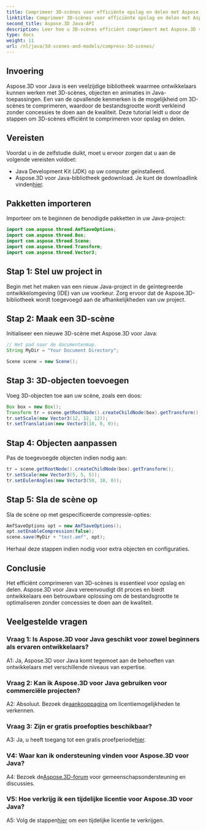 ```yaml
---
title: Comprimeer 3D-scènes voor efficiënte opslag en delen met Aspose.3D voor Java
linktitle: Comprimeer 3D-scènes voor efficiënte opslag en delen met Aspose.3D voor Java
second_title: Aspose.3D Java-API
description: Leer hoe u 3D-scènes efficiënt comprimeert met Aspose.3D voor Java. Volg onze stapsgewijze handleiding voor optimale opslag en delen.
type: docs
weight: 11
url: /nl/java/3d-scenes-and-models/compress-3d-scenes/
---
```

## Invoering

Aspose.3D voor Java is een veelzijdige bibliotheek waarmee ontwikkelaars kunnen werken met 3D-scènes, objecten en animaties in Java-toepassingen. Een van de opvallende kenmerken is de mogelijkheid om 3D-scènes te comprimeren, waardoor de bestandsgrootte wordt verkleind zonder concessies te doen aan de kwaliteit. Deze tutorial leidt u door de stappen om 3D-scènes efficiënt te comprimeren voor opslag en delen.

## Vereisten

Voordat u in de zelfstudie duikt, moet u ervoor zorgen dat u aan de volgende vereisten voldoet:

- Java Development Kit (JDK) op uw computer geïnstalleerd.
-  Aspose.3D voor Java-bibliotheek gedownload. Je kunt de downloadlink vinden[hier](https://releases.aspose.com/3d/java/).

## Pakketten importeren

Importeer om te beginnen de benodigde pakketten in uw Java-project:

```java
import com.aspose.threed.AmfSaveOptions;
import com.aspose.threed.Box;
import com.aspose.threed.Scene;
import com.aspose.threed.Transform;
import com.aspose.threed.Vector3;
```

## Stap 1: Stel uw project in

Begin met het maken van een nieuw Java-project in de geïntegreerde ontwikkelomgeving (IDE) van uw voorkeur. Zorg ervoor dat de Aspose.3D-bibliotheek wordt toegevoegd aan de afhankelijkheden van uw project.

## Stap 2: Maak een 3D-scène

Initialiseer een nieuwe 3D-scène met Aspose.3D voor Java:

```java
// Het pad naar de documentenmap.
String MyDir = "Your Document Directory";

Scene scene = new Scene();
```

## Stap 3: 3D-objecten toevoegen

Voeg 3D-objecten toe aan uw scène, zoals een doos:

```java
Box box = new Box();
Transform tr = scene.getRootNode().createChildNode(box).getTransform();
tr.setScale(new Vector3(12, 12, 12));
tr.setTranslation(new Vector3(10, 0, 0));
```

## Stap 4: Objecten aanpassen

Pas de toegevoegde objecten indien nodig aan:

```java
tr = scene.getRootNode().createChildNode(box).getTransform();
tr.setScale(new Vector3(5, 5, 5));
tr.setEulerAngles(new Vector3(50, 10, 0));
```

## Stap 5: Sla de scène op

Sla de scène op met gespecificeerde compressie-opties:

```java
AmfSaveOptions opt = new AmfSaveOptions();
opt.setEnableCompression(false);
scene.save(MyDir + "test.amf", opt);
```

Herhaal deze stappen indien nodig voor extra objecten en configuraties.

## Conclusie

Het efficiënt comprimeren van 3D-scènes is essentieel voor opslag en delen. Aspose.3D voor Java vereenvoudigt dit proces en biedt ontwikkelaars een betrouwbare oplossing om de bestandsgrootte te optimaliseren zonder concessies te doen aan de kwaliteit.

## Veelgestelde vragen

### Vraag 1: Is Aspose.3D voor Java geschikt voor zowel beginners als ervaren ontwikkelaars?

A1: Ja, Aspose.3D voor Java komt tegemoet aan de behoeften van ontwikkelaars met verschillende niveaus van expertise.

### Vraag 2: Kan ik Aspose.3D voor Java gebruiken voor commerciële projecten?

 A2: Absoluut. Bezoek de[aankooppagina](https://purchase.aspose.com/buy) om licentiemogelijkheden te verkennen.

### Vraag 3: Zijn er gratis proefopties beschikbaar?

A3: Ja, u heeft toegang tot een gratis proefperiode[hier](https://releases.aspose.com/).

### V4: Waar kan ik ondersteuning vinden voor Aspose.3D voor Java?

 A4: Bezoek de[Aspose.3D-forum](https://forum.aspose.com/c/3d/18) voor gemeenschapsondersteuning en discussies.

### V5: Hoe verkrijg ik een tijdelijke licentie voor Aspose.3D voor Java?

 A5: Volg de stappen[hier](https://purchase.aspose.com/temporary-license/) om een tijdelijke licentie te verkrijgen.

